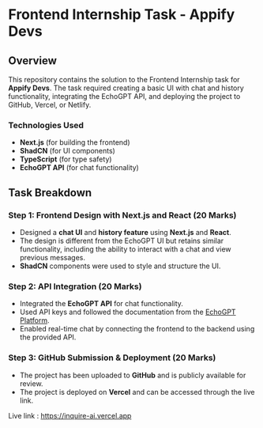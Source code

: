 # Frontend Internship Task - Appify Devs

## Overview

This repository contains the solution to the Frontend Internship task for **Appify Devs**. The task required creating a basic UI with chat and history functionality, integrating the EchoGPT API, and deploying the project to GitHub, Vercel, or Netlify.

### Technologies Used
- **Next.js** (for building the frontend)
- **ShadCN** (for UI components)
- **TypeScript** (for type safety)
- **EchoGPT API** (for chat functionality)

## Task Breakdown

### Step 1: Frontend Design with Next.js and React (20 Marks)
- Designed a **chat UI** and **history feature** using **Next.js** and **React**.
- The design is different from the EchoGPT UI but retains similar functionality, including the ability to interact with a chat and view previous messages.
- **ShadCN** components were used to style and structure the UI.

### Step 2: API Integration (20 Marks)
- Integrated the **EchoGPT API** for chat functionality.
- Used API keys and followed the documentation from the [EchoGPT Platform](https://platform.echogpt.live/).
- Enabled real-time chat by connecting the frontend to the backend using the provided API.

### Step 3: GitHub Submission & Deployment (20 Marks)
- The project has been uploaded to **GitHub** and is publicly available for review.
- The project is deployed on **Vercel** and can be accessed through the live link.

Live link : https://inquire-ai.vercel.app